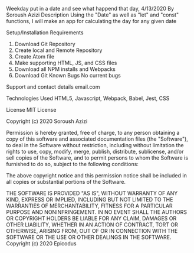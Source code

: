 Weekday
put in a date and see what happend that day, 4/13/2020
By Soroush Azizi
Description
Using the "Date" as well as "let" and "const" functions, I will make an app for calculating the day for any given date

Setup/Installation Requirements
1. Download Git Repository
2. Create local and Remote Repository
3. Create Atom file
4. Make supporting HTML, JS, and CSS files
5. Download all NPM installs and Webpacks
6. Download Git
Known Bugs
No current bugs

Support and contact details
email.com

Technologies Used
HTML5, Javascript, Webpack, Babel, Jest, CSS

License
MIT License

Copyright (c) 2020 Soroush Azizi

Permission is hereby granted, free of charge, to any person obtaining a copy of this software and associated documentation files (the "Software"), to deal in the Software without restriction, including without limitation the rights to use, copy, modify, merge, publish, distribute, sublicense, and/or sell copies of the Software, and to permit persons to whom the Software is furnished to do so, subject to the following conditions:

The above copyright notice and this permission notice shall be included in all copies or substantial portions of the Software.

THE SOFTWARE IS PROVIDED "AS IS", WITHOUT WARRANTY OF ANY KIND, EXPRESS OR IMPLIED, INCLUDING BUT NOT LIMITED TO THE WARRANTIES OF MERCHANTABILITY, FITNESS FOR A PARTICULAR PURPOSE AND NONINFRINGEMENT. IN NO EVENT SHALL THE AUTHORS OR COPYRIGHT HOLDERS BE LIABLE FOR ANY CLAIM, DAMAGES OR OTHER LIABILITY, WHETHER IN AN ACTION OF CONTRACT, TORT OR OTHERWISE, ARISING FROM, OUT OF OR IN CONNECTION WITH THE SOFTWARE OR THE USE OR OTHER DEALINGS IN THE SOFTWARE. Copyright (c) 2020 Epicodus
